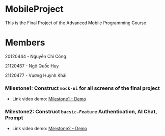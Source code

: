 # MobileProject

This is the Final Project of the Advanced Mobile Programming Course

# Members
20120444 - Nguyễn Chí Công

21120467 - Ngô Quốc Huy

21120477 - Vương Huỳnh Khải

### Milestone1: Construct `mock-ui` for all screens of the final project

- Link video demo: [Milestone1 - Demo](https://www.youtube.com/watch?v=uKinEXtpmDs)

### Milestone2: Construct `bacsic-Feature` Authentication, AI Chat, Prompt

- Link video demo: [Milestone2 - Demo](https://www.youtube.com/watch?v=d5kmgn-koH8)
